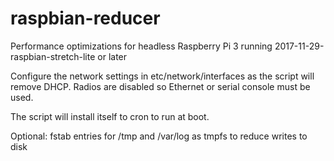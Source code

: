 # raspbian-reducer
Performance optimizations for headless Raspberry Pi 3 running 2017-11-29-raspbian-stretch-lite or later

Configure the network settings in etc/network/interfaces as the script will remove DHCP. Radios are disabled so Ethernet or serial console must be used.

The script will install itself to cron to run at boot.

Optional: fstab entries for /tmp and /var/log as tmpfs to reduce writes to disk
